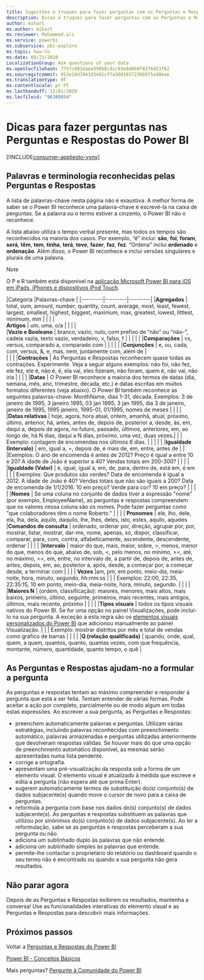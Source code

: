 ```yaml
---
title: Sugestões e truques para fazer perguntas com as Perguntas e Respostas
description: Dicas e truques para fazer perguntas com as Perguntas e Respostas do Power BI
author: mihart
ms.author: mihart
ms.reviewer: Mohammad.ali
ms.service: powerbi
ms.subservice: pbi-explore
ms.topic: how-to
ms.date: 09/23/2020
LocalizationGroup: Ask questions of your data
ms.openlocfilehash: 7757c883daee390b8cdcc93e0d6b9f8376d53f62
ms.sourcegitcommit: 653e18d7041d3dd1cf7a38010372366975a98eae
ms.translationtype: HT
ms.contentlocale: pt-PT
ms.lasthandoff: 12/01/2020
ms.locfileid: "96389834"
---
```

# <a name="tips-for-asking-questions-in-power-bi-qa"></a>Dicas para fazer perguntas nas Perguntas e Respostas do Power BI

[!INCLUDE[consumer-appliesto-yyny](../includes/consumer-appliesto-yyny.md)]

## <a name="words-and-terminology-that-qa-recognizes"></a>Palavras e terminologia reconhecidas pelas Perguntas e Respostas
A lista de palavras-chave nesta página não é exaustiva.  A melhor forma de saber se o Power BI reconhece uma palavra-chave é escrevê-la na caixa de perguntas.  Se a palavra ou o termo estiver a cinzento, o Power BI não o reconhece.

A lista abaixo utiliza o tempo verbal presente, mas todos os tempos são reconhecidos na maioria dos casos. Por exemplo, “é” inclui: **são**, **foi**, **foram**, **será**, **têm**, **tem**, **tinha**, **terá**, **teve**, **fazer**, **faz**, **fez**.  “Ordena” inclui **ordenado** e **ordenação**.  Além disso, o Power BI reconhece e inclui versões singulares e plurais de uma palavra. 

> [!NOTE]
> O P e R também está disponível na [aplicação Microsoft Power BI para iOS em iPads, iPhones e dispositivos iPod Touch](mobile/mobile-apps-ios-qna.md).
>  


|Categoria  |Palavras-chave  |
|---------|---------|---------|
|**Agregados**     | total, sum, amount, number, quantity, count, average, most, least, fewest, largest, smallest, highest, biggest, maximum, max, greatest, lowest, littlest, minimum, min          |
|     |         |         
**Artigos**     |  um, uma, o/a              |
|     |         |         
|**Vazio e Booleano**     |   branco, vazio, nulo, com prefixo de “não” ou “não-”, cadeia vazia, texto vazio, verdadeiro, v, falso, f          |
|     |         |         |
|**Comparações**     |   vs, versus, comparado a, comparado com            |
|     |         |         |
|**Conjunções**     |  e, ou, cada, com, versus, &, e, mas, nem, juntamente com, além de       |         
|          |         |
|**Contrações**     |  As Perguntas e Respostas reconhecem quase todas as contrações. Experimente.  Veja a seguir alguns exemplos: não foi, não fez, ele fez, ele é, não é, é, ela vai, eles fizeram, não foram, quem é, não vai, não iria          |
|        |         |
|**Datas**     |       O Power BI reconhece a maioria dos termos de datas (dia, semana, mês, ano, trimestre, década, etc.) e datas escritas em muitos formatos diferentes (veja abaixo). O Power BI também reconhece as seguintes palavras-chave: MonthName, dias 1-31, década. Exemplos: 3 de janeiro de 1995, 3 janeiro 1995, 03 jan 1995, 3 jan 1995, dia 3 de janeiro, janeiro de 1995, 1995 janeiro, 1995-01, 01/1995, nomes de meses         |
|        |         |
|**Datas relativas**     |   hoje, agora, hora atual, ontem, amanhã, atual, próximo, último, anterior, há, antes, antes de, depois de, posterior a, desde, às, em, daqui a, depois de agora, no futuro, passado, últimos, anteriores, em, ao longo de, há N dias, daqui a N dias, próximo, uma vez, duas vezes.|
|    |  Exemplo: contagem de encomendas nos últimos 6 dias.  |            |
|        |         |
|**Igualdade (Intervalo)**     |   em, igual a, =, depois de, é mais de, em, entre, antes de  |
|  |Exemplos: O ano de encomenda é antes de 2012? Preço é igual a entre 10 e 20? A idade de João é superior a 40? Vendas totais em 200-300?              |
|        |         |
|**Igualdade (Valor)**     |   é, igual, igual a, em, de, para, dentro de, está em, é em |
|   | Exemplos: Que produtos são verdes? Data de encomenda é igual a 2012. A idade de João é 40? Vendas totais que não são iguais a 200? Data de encomenda de 1/1/2016. 10 em preço? Verde para cor? 10 em preço?              |
|        |         |
|**Nomes**     |       Se uma coluna no conjunto de dados tiver a expressão "nome" (por exemplo, EmployeeName), as perguntas e respostas compreendem que os valores nessa coluna são os nomes. Pode fazer perguntas como "que colaboradores têm o nome Roberto."          |
|        |         |
**Pronomes**  | ele, lho, dele, ela, lha, dela, aquilo, daquilo, lhe, lhes, deles, isto, estes, aquilo, aqueles
|**Comandos de consulta**     |    ordenado, ordenar por, direção, agrupar por, por, mostrar, listar, mostrar, dar-me, nome, apenas, só, dispor, classificar, comparar, para, com, contra, alfabeticamente, ascendente, descendente, ordenar             |
|        |         |
|**Intervalo**     |      maior do que, mais, maior, sobre, >, menos, menor do que, menos do que, abaixo de, sob, <, pelo menos, no mínimo, >=, até, no máximo, <=, em, entre, no intervalo de, a partir de, depois de, antes de, antes, depois, em, ao, posterior a, após, desde, a começar por, a começar desde, a terminar com           |
|        |         |
**Vezes**  |am, pm, em ponto, meio-dia, meia-noite, hora, minuto, segundo, hh:mm:ss  |
|  |  Exemplos: 22:00, 22:35, 22:35:15, 10 em ponto, meio-dia, meia-noite, hora, minuto, segundo.  |
|  |  |
|**Maiores N**     |     (ordem, classificação): maiores, menores, mais altos, mais baixos, primeiro, último, seguinte, primeiros, mais recentes, mais antigos, últimos, mais recente, próximo            |
|        |         |
|**Tipos visuais**     |  todos os tipos visuais nativos do Power BI.  Se for uma opção no painel Visualizações, pode incluí-lo na sua pergunta.  A exceção a esta regra são os [elementos visuais personalizados do Power BI](../developer/visuals/power-bi-custom-visuals.md) que adicionou manualmente ao painel Visualização.  |
|  |  Exemplo: mostrar distritos por mês e total de vendas como gráfico de barras               |
|        |         |
|**Q (relação qualificada)**  | quando, onde, qual, quem, a quem, quantos, quanto, quantas vezes, com que frequência, montante, número, quantidade, quanto tempo, o quê                |

## <a name="qa-helps-you-phrase-the-question"></a>As Perguntas e Respostas ajudam-no a formular a pergunta
As perguntas e respostas tentam ao máximo compreender e responder à pergunta que está a ser feita. Tentam entender de várias formas. Pode aceitar a ação por completo, parcialmente ou de modo algum em todas estas expressões. Ao escrever a sua pergunta, as Perguntas e Respostas:

* preenchem automaticamente palavras e perguntas. Utilizam várias estratégias, incluindo palavras reconhecidas com preenchimento automático, palavras armazenadas e perguntas utilizadas anteriormente que devolveram respostas válidas. Se houver mais do que uma opção de preenchimento automático disponível, as mesmas serão apresentadas numa lista pendente.
* corrige a ortografia.
* apresentam uma pré-visualização da resposta sob a forma de um elemento visual. O elemento visual é atualizado à medida que escreve e edita a pergunta (não espera até que prima Enter).
* sugerem automaticamente termos de substituição do(s) conjunto(s) de dados subjacente(s) quando move o cursor de novo para a caixa de perguntas.
* reformula a pergunta com base nos dados do(s) conjunto(s) de dados subjacente(s). As perguntas e respostas substituem as palavras que utilizou por sinónimos do(s) conjunto(s) de dados subjacente(s). Ao ler a reformulação, sabe se as perguntas e respostas perceberam a sua pergunta ou não. 
* adiciona um sublinhado duplo às palavras que não entende.
* adiciona um sublinhado simples às palavras que entende.
* permite-lhe contactar o proprietário do relatório ou dashboard quando o seu termo não é encontrado ou quando a sua pergunta não gera resultados.

## <a name="dont-stop-now"></a>Não parar agora
Depois de as Perguntas e Respostas exibirem os resultados, mantenha a conversa! Use as funcionalidades interativas do elemento visual e as Perguntas e Respostas para descobrir mais informações.

## <a name="next-steps"></a>Próximos passos
Voltar a [Perguntas e Respostas do Power BI](end-user-q-and-a.md)  

[Power BI - Conceitos Básicos](end-user-basic-concepts.md)  

Mais perguntas? [Pergunte à Comunidade do Power BI](https://community.powerbi.com/)

